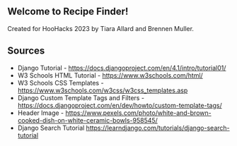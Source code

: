 ## Welcome to Recipe Finder!
Created for HooHacks 2023 by Tiara Allard and Brennen Muller.



## Sources

- Django Tutorial - https://docs.djangoproject.com/en/4.1/intro/tutorial01/
- W3 Schools HTML Tutorial - https://www.w3schools.com/html/
- W3 Schools CSS Templates - https://www.w3schools.com/w3css/w3css_templates.asp
- Django Custom Template Tags and Filters - https://docs.djangoproject.com/en/dev/howto/custom-template-tags/
- Header Image - https://www.pexels.com/photo/white-and-brown-cooked-dish-on-white-ceramic-bowls-958545/
- Django Search Tutorial https://learndjango.com/tutorials/django-search-tutorial
